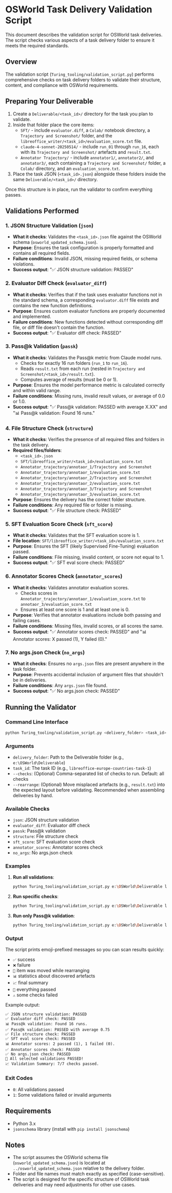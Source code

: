 # OSWorld Task Delivery Validation Script

This document describes the validation script for OSWorld task deliveries. The script checks various aspects of a task delivery folder to ensure it meets the required standards.

## Overview

The validation script (`Turing_tooling/validation_script.py`) performs comprehensive checks on task delivery folders to validate their structure, content, and compliance with OSWorld requirements.

## Preparing Your Deliverable

1. Create a `Deliverable/<task_id>/` directory for the task you plan to validate.
2. Inside that folder place the core items:
   - `SFT/` - include `evaluator.diff`, a `Colab/` notebook directory, a `Trajectory and Screenshot/` folder, and the `libreoffice_writer/<task_id>/evaluation_score.txt` file.
   - `claude-4-sonnet-20250514/` - include `run_01` through `run_16`, each with its `Trajectory and Screenshot/` artefacts and `result.txt`.
   - `Annotator Trajectory/` - include `annotator1/`, `annotator2/`, and `annotator3/`, each containing a `Trajectory and Screenshot/` folder, a `Colab/` directory, and an `evaluation_score.txt`.
3. Place the task JSON (`<task_id>.json`) alongside these folders inside the same `Deliverable/<task_id>/` directory.

Once this structure is in place, run the validator to confirm everything passes.

## Validations Performed

### 1. JSON Structure Validation (`json`)
- **What it checks**: Validates the `<task_id>.json` file against the OSWorld schema (`osworld_updated_schema.json`).
- **Purpose**: Ensures the task configuration is properly formatted and contains all required fields.
- **Failure conditions**: Invalid JSON, missing required fields, or schema violations.
- **Success output**: "✅ JSON structure validation: PASSED"

### 2. Evaluator Diff Check (`evaluator_diff`)
- **What it checks**: Verifies that if the task uses evaluator functions not in the standard schema, a corresponding `evaluator.diff` file exists and contains the new function definitions.
- **Purpose**: Ensures custom evaluator functions are properly documented and implemented.
- **Failure conditions**: New functions detected without corresponding diff file, or diff file doesn't contain the function.
- **Success output**: "✅ Evaluator diff check: PASSED"

### 3. Pass@k Validation (`passk`)
- **What it checks**: Validates the Pass@k metric from Claude model runs.
  - Checks for exactly 16 run folders (`run_1` to `run_16`).
  - Reads `result.txt` from each run (nested in `Trajectory and Screenshot/<task_id>/result.txt`).
  - Computes average of results (must be 0 or 1).
- **Purpose**: Ensures the model performance metric is calculated correctly and within valid range.
- **Failure conditions**: Missing runs, invalid result values, or average of 0.0 or 1.0.
- **Success output**: "✅ Pass@k validation: PASSED with average X.XX" and "📊 Pass@k validation: Found 16 runs."

### 4. File Structure Check (`structure`)
- **What it checks**: Verifies the presence of all required files and folders in the task delivery.
- **Required files/folders**:
  - `<task_id>.json`
  - `SFT/libreoffice_writer/<task_id>/evaluation_score.txt`
  - `Annotator_trajectory/annotaor_1/Trajectory and Screenshot`
  - `Annotator_trajectory/annotaor_1/evaluation_score.txt`
  - `Annotator_trajectory/annotaor_2/Trajectory and Screenshot`
  - `Annotator_trajectory/annotaor_2/evaluation_score.txt`
  - `Annotator_trajectory/annotaor_3/Trajectory and Screenshot`
  - `Annotator_trajectory/annotaor_3/evaluation_score.txt`
- **Purpose**: Ensures the delivery has the correct folder structure.
- **Failure conditions**: Any required file or folder is missing.
- **Success output**: "✅ File structure check: PASSED"

### 5. SFT Evaluation Score Check (`sft_score`)
- **What it checks**: Validates that the SFT evaluation score is 1.
- **File location**: `SFT/libreoffice_writer/<task_id>/evaluation_score.txt`
- **Purpose**: Ensures the SFT (likely Supervised Fine-Tuning) evaluation passed.
- **Failure conditions**: File missing, invalid content, or score not equal to 1.
- **Success output**: "✅ SFT eval score check: PASSED"

### 6. Annotator Scores Check (`annotator_scores`)
- **What it checks**: Validates annotator evaluation scores.
  - Checks scores in `Annotator_trajectory/annotaor_1/evaluation_score.txt` to `annotaor_3/evaluation_score.txt`
  - Ensures at least one score is 1 and at least one is 0.
- **Purpose**: Verifies that annotator evaluations include both passing and failing cases.
- **Failure conditions**: Missing files, invalid scores, or all scores the same.
- **Success output**: "✅ Annotator scores check: PASSED" and "📊 Annotator scores: X passed (1), Y failed (0)."

### 7. No args.json Check (`no_args`)
- **What it checks**: Ensures no `args.json` files are present anywhere in the task folder.
- **Purpose**: Prevents accidental inclusion of argument files that shouldn't be in deliveries.
- **Failure conditions**: Any `args.json` file found.
- **Success output**: "✅ No args.json check: PASSED"

## Running the Validator

### Command Line Interface

```bash
python Turing_tooling/validation_script.py <delivery_folder> <task_id> [--checks CHECKS] [--rearrange]
```

### Arguments

- `delivery_folder`: Path to the Deliverable folder (e.g., `e:\OSWorld\Deliverable`)
- `task_id`: The task ID (e.g., `libreoffice-europe-countries-task-1`)
- `--checks`: (Optional) Comma-separated list of checks to run. Default: all checks
- `--rearrange`: (Optional) Move misplaced artefacts (e.g., `result.txt`) into the expected layout before validating. Recommended when assembling deliveries by hand.

### Available Checks

- `json`: JSON structure validation
- `evaluator_diff`: Evaluator diff check
- `passk`: Pass@k validation
- `structure`: File structure check
- `sft_score`: SFT evaluation score check
- `annotator_scores`: Annotator scores check
- `no_args`: No args.json check

### Examples

1. **Run all validations**:
   ```bash
   python Turing_tooling/validation_script.py e:\OSWorld\Deliverable libreoffice-europe-countries-task-1 --rearrange
   ```

2. **Run specific checks**:
   ```bash
   python Turing_tooling/validation_script.py e:\OSWorld\Deliverable libreoffice-europe-countries-task-1 --checks json,structure --rearrange
   ```

3. **Run only Pass@k validation**:
   ```bash
   python Turing_tooling/validation_script.py e:\OSWorld\Deliverable libreoffice-europe-countries-task-1 --checks passk --rearrange
   ```

### Output

The script prints emoji-prefixed messages so you can scan results quickly:

- `✅` success
- `❌` failure
- `🔁` item was moved while rearranging
- `📊` statistics about discovered artefacts
- `📈` final summary
- `🎉` everything passed
- `⚠️` some checks failed

Example output:
```
✅ JSON structure validation: PASSED
✅ Evaluator diff check: PASSED
📊 Pass@k validation: Found 16 runs.
✅ Pass@k validation: PASSED with average 0.75
✅ File structure check: PASSED
✅ SFT eval score check: PASSED
📊 Annotator scores: 2 passed (1), 1 failed (0).
✅ Annotator scores check: PASSED
✅ No args.json check: PASSED
🎉 All selected validations PASSED!
📈 Validation Summary: 7/7 checks passed.
```



### Exit Codes

- `0`: All validations passed
- `1`: Some validations failed or invalid arguments

## Requirements

- Python 3.x
- `jsonschema` library (install with `pip install jsonschema`)

## Notes

- The script assumes the OSWorld schema file (`osworld_updated_schema.json`) is located at `../osworld_updated_schema.json` relative to the delivery folder.
- Folder and file names must match exactly as specified (case-sensitive).
- The script is designed for the specific structure of OSWorld task deliveries and may need adjustments for other use cases.

